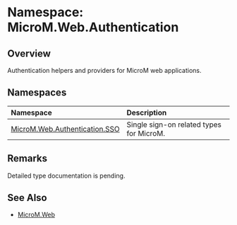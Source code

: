 # Namespace: MicroM.Web.Authentication
## Overview
Authentication helpers and providers for MicroM web applications.

## Namespaces
| Namespace | Description |
|:--|:--|
| [MicroM.Web.Authentication.SSO](../MicroM.Web.Authentication.SSO/index.md) | Single sign-on related types for MicroM. |

## Remarks
Detailed type documentation is pending.

## See Also
- [MicroM.Web](../MicroM.Web/index.md)
